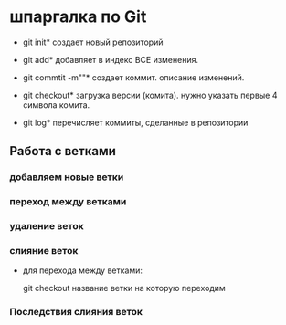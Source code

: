 # шпаргалка по Git

* git init*
создает новый репозиторий

* git add*
добавляет в индекс ВСЕ изменения.

* git commtit -m""*
создает коммит. описание изменений.

* git checkout*
загрузка версии (комита). нужно указать первые 4 символа комита.

* git log*
перечисляет коммиты, сделанные в репозитории

## Работа с ветками

### добавляем новые ветки

### переход между ветками

### удаление веток

### слияние веток
* для перехода между ветками:

    git checkout название ветки на которую переходим
### Последствия слияния веток